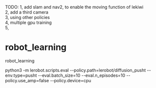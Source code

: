 TODO:
1, add slam and nav2, to enable the moving function of lekiwi \
2, add a third camera \
3, using other policies \
4, multiple gpu training \
5, 


# robot_learning
robot_learning


python3 -m lerobot.scripts.eval --policy.path=lerobot/diffusion_pusht --env.type=pusht --eval.batch_size=10 --eval.n_episodes=10 --policy.use_amp=false --policy.device=cpu
